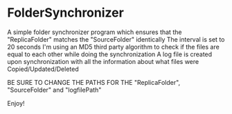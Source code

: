 # FolderSynchronizer

A simple folder synchronizer program which ensures that the "ReplicaFolder" matches the "SourceFolder" identically
The interval is set to 20 seconds
I'm using an MD5 third party algorithm to check if the files are equal to each other while doing the synchronization
A log file is created upon synchronization with all the information about what files were Copied/Updated/Deleted 

BE SURE TO CHANGE THE PATHS FOR THE "ReplicaFolder", "SourceFolder" and "logfilePath"

Enjoy!

